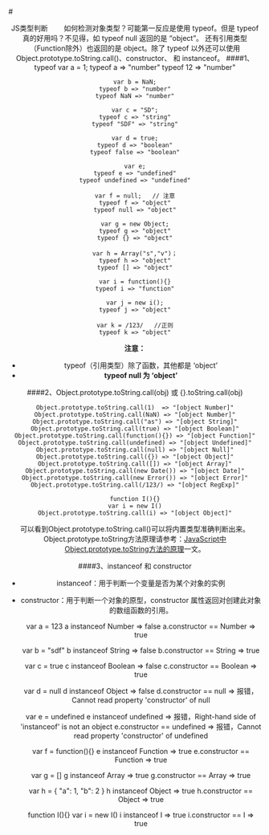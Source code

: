 #<center>JS类型判断
&emsp;&emsp;如何检测对象类型？可能第一反应是使用 typeof。但是 typeof 真的好用吗？不见得，如 typeof null 返回的是 “object”。 还有引用类型（Function除外）也返回的是 object。除了 typeof 以外还可以使用 Object.prototype.toString.call()、constructor、 和 instanceof。
####1、typeof
	var a = 1;
	typeof a  => "number"
	typeof 12 => "number"
	
	var b = NaN;
	typeof b => "number"
	typeof NaN => "number"
	
	var c = "SD";
	typeof c => "string"
	typeof "SDF" => "string"
	
	var d = true;
	typeof d => "boolean"
	typeof false => "boolean"
	
	var e;
	typeof e => "undefined"
	typeof undefined => "undefined"
	
	var f = null;   // 注意
	typeof f => "object"
	typeof null => "object"

	var g = new Object;
	typeof g => "object"
	typeof {} => "object"
	
	var h = Array("s","v")；
	typeof h => "object"
	typeof [] => "object"
	
	var i = function(){}
	typeof i => "function"

	var j = new i();
	typeof j => "object"

	var k = /123/   //正则
	typeof k => "object"
<b>注意：</b>    

 - typeof（引用类型）除了函数，其他都是 ‘object’
 - <b>typeof null 为 ‘object’</b>

####2、Object.prototype.toString.call(obj) 或 {}.toString.call(obj)

	Object.prototype.toString.call(1)  => "[object Number]"
	Object.prototype.toString.call(NaN) => "[object Number]"
	Object.prototype.toString.call("as") => "[object String]"
	Object.prototype.toString.call(true) => "[object Boolean]"
	Object.prototype.toString.call(function(){}) => "[object Function]"
	Object.prototype.toString.call(undefined) => "[object Undefined]"
	Object.prototype.toString.call(null) => "[object Null]"
	Object.prototype.toString.call({}) => "[object Object]"
	Object.prototype.toString.call([]) => "[object Array]"
	Object.prototype.toString.call(new Date()) => "[object Date]"
	Object.prototype.toString.call(new Error()) => "[object Error]"
	Object.prototype.toString.call(/123/) => "[object RegExp]"

	function I(){}
	var i = new I()
	Object.prototype.toString.call(i) => "[object Object]"

可以看到Object.prototype.toString.call()可以将内置类型准确判断出来。
Object.prototype.toString方法原理请参考：[JavaScript中Object.prototype.toString方法的原理](http://www.jb51.net/article/79941.htm)一文。

####3、instanceof 和 constructor

- instanceof：用于判断一个变量是否为某个对象的实例
- constructor：用于判断一个对象的原型，constructor 属性返回对创建此对象的数组函数的引用。

	var a = 123
	a instanceof Number => false
	a.constructor == Number  => true
	
	var b = "sdf"
	b instanceof String  => false
	b.constructor == String => true
	
	var c = true
	c instanceof Boolean => false
	c.constructor == Boolean => true
	
	var d = null
	d instanceof Object => false
	d.constructor == null => 报错，Cannot read property 'constructor' of null
	
	var e = undefined
	e instanceof undefined  => 报错，Right-hand side of 'instanceof' is not an object
	e.constructor == undefined => 报错，Cannot read property 'constructor' of undefined
	
	var f = function(){}
	e instanceof Function => true
	e.constructor == Function => true
	
	var g = []
	g instanceof Array => true
	g.constructor == Array => true
	
	var h = {
		"a": 1,
		"b": 2
	}
	h instanceof Object => true
	h.constructor == Object => true
	
	function I(){}
	var i = new I()
	i instanceof I => true
	i.constructor == I => true

